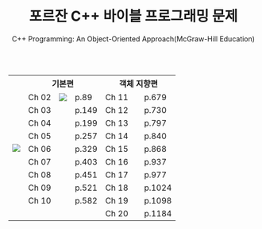 <h1 align="center">포르잔 C++ 바이블 프로그래밍 문제</h1>

<p align="center">C++ Programming: An Object-Oriented Approach(McGraw-Hill Education)</p>

<br /><br />

<!-- <p align="center"><a href="https://www.hanbit.co.kr/store/books/look.php?p_code=B1851418066"><img src="https://www.hanbit.co.kr/data/books/B1851418066_l.jpg" /></a></p> -->

<!-- <a href="{링크}" target="3776AB"><img src="https://img.shields.io/badge/{업데이트일}up-171515?style=flat-square&logo=Github&logoColor=white"/></a> -->

<table align="center">
  <tr>
    <th rowspan="11">
      <a href="https://www.hanbit.co.kr/store/books/look.php?p_code=B1851418066"><img src="https://www.hanbit.co.kr/data/books/B1851418066_l.jpg" /></a>
    </th>
    <th colspan="3">기본편</th>
    <th colspan="3">객체 지향편</th>
  </tr>
  <tr>
    <!--   기본편   -->
    <td>Ch 02</td>
    <td><a href="링크" target="3776AB"><img src="https://img.shields.io/badge/20220415up-171515?style=flat-square&logo=Github&logoColor=white"/></a></td>
    <td>p.89</td>
    <!--   객체 지향편   -->
    <td>Ch 11</td>
    <td></td>
    <td>p.679</td>
  </tr>
  <tr>
    <!--   기본편   -->
    <td>Ch 03</td>
    <td></td>
    <td>p.149</td>
    <!--   객체 지향편   -->
    <td>Ch 12</td>
    <td></td>
    <td>p.730</td>
  </tr>
  <tr>
    <!--   기본편   -->
    <td>Ch 04</td>
    <td></td>
    <td>p.199</td>
    <!--   객체 지향편   -->
    <td>Ch 13</td>
    <td></td>
    <td>p.797</td>
  </tr>
  <tr>
    <!--   기본편   -->
    <td>Ch 05</td>
    <td></td>
    <td>p.257</td>
    <!--   객체 지향편   -->
    <td>Ch 14</td>
    <td></td>
    <td>p.840</td>
  </tr>
  <tr>
    <!--   기본편   -->
    <td>Ch 06</td>
    <td></td>
    <td>p.329</td>
    <!--   객체 지향편   -->
    <td>Ch 15</td>
    <td></td>
    <td>p.868</td>
  </tr>
  <tr>
    <!--   기본편   -->
    <td>Ch 07</td>
    <td></td>
    <td>p.403</td>
    <!--   객체 지향편   -->
    <td>Ch 16</td>
    <td></td>
    <td>p.937</td>
  </tr>
  <tr>
    <!--   기본편   -->
    <td>Ch 08</td>
    <td></td>
    <td>p.451</td>
    <!--   객체 지향편   -->
    <td>Ch 17</td>
    <td></td>
    <td>p.977</td>
  </tr>
  <tr>
    <!--   기본편   -->
    <td>Ch 09</td>
    <td></td>
    <td>p.521</td>
    <!--   객체 지향편   -->
    <td>Ch 18</td>
    <td></td>
    <td>p.1024</td>
  </tr>
  <tr>
    <!--   기본편   -->
    <td>Ch 10</td>
    <td></td>
    <td>p.582</td>
    <!--   객체 지향편   -->
    <td>Ch 19</td>
    <td></td>
    <td>p.1098</td>
  </tr>
    <!--   기본편   -->
    <td></td>
    <td></td>
    <td></td>
    <!--   객체 지향편   -->
    <td>Ch 20</td>
    <td></td>
    <td>p.1184</td>
  </tr>
</table>

